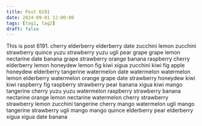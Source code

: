 ```yaml
---
title: Post 6191
date: 2024-09-01 12:00:00
tags: [tag1, tag2]
draft: false
---
```

This is post 6191.
cherry
elderberry
elderberry
date
zucchini
lemon
zucchini
strawberry
quince
yuzu
strawberry
yuzu
ugli
pear
grape
grape
lemon
nectarine
date
banana
grape
strawberry
orange
banana
raspberry
cherry
elderberry
lemon
honeydew
lemon
fig
kiwi
xigua
zucchini
kiwi
fig
apple
honeydew
elderberry
tangerine
watermelon
date
watermelon
watermelon
lemon
elderberry
watermelon
orange
grape
date
strawberry
honeydew
kiwi
kiwi
raspberry
fig
raspberry
strawberry
pear
banana
xigua
kiwi
mango
tangerine
cherry
yuzu
yuzu
watermelon
raspberry
strawberry
banana
nectarine
orange
lemon
nectarine
watermelon
cherry
strawberry
strawberry
lemon
zucchini
tangerine
cherry
mango
watermelon
ugli
mango
tangerine
strawberry
ugli
mango
mango
quince
elderberry
pear
elderberry
xigua
xigua
date
banana
